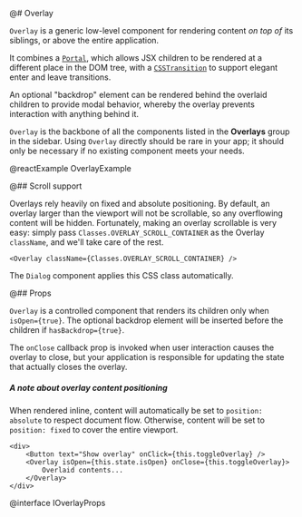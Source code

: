@# Overlay

`Overlay` is a generic low-level component for rendering content _on top of_ its
siblings, or above the entire application.

It combines a [`Portal`](#core/components/portal), which allows JSX children to
be rendered at a different place in the DOM tree, with a
[`CSSTransition`](https://reactcommunity.org/react-transition-group/) to support
elegant enter and leave transitions.

An optional "backdrop" element can be rendered behind the overlaid children to
provide modal behavior, whereby the overlay prevents interaction with anything
behind it.

`Overlay` is the backbone of all the components listed in the **Overlays** group
in the sidebar. Using `Overlay` directly should be rare in your app; it should
only be necessary if no existing component meets your needs.

@reactExample OverlayExample

@## Scroll support

Overlays rely heavily on fixed and absolute positioning. By default, an overlay
larger than the viewport will not be scrollable, so any overflowing content will
be hidden. Fortunately, making an overlay scrollable is very easy: simply pass
`Classes.OVERLAY_SCROLL_CONTAINER` as the Overlay `className`, and we'll take
care of the rest.

```tsx
<Overlay className={Classes.OVERLAY_SCROLL_CONTAINER} />
```

The `Dialog` component applies this CSS class automatically.

@## Props

`Overlay` is a controlled component that renders its children only when
`isOpen={true}`. The optional backdrop element will be inserted before the
children if `hasBackdrop={true}`.

The `onClose` callback prop is invoked when user interaction causes the overlay
to close, but your application is responsible for updating the state that
actually closes the overlay.

<div class="@ns-callout @ns-intent-primary @ns-icon-info-sign">
    <h5 class="@ns-heading">A note about overlay content positioning</h5>

When rendered inline, content will automatically be set to `position: absolute` to respect
document flow. Otherwise, content will be set to `position: fixed` to cover the entire viewport.
</div>

```tsx
<div>
    <Button text="Show overlay" onClick={this.toggleOverlay} />
    <Overlay isOpen={this.state.isOpen} onClose={this.toggleOverlay}>
        Overlaid contents...
    </Overlay>
</div>
```

@interface IOverlayProps
